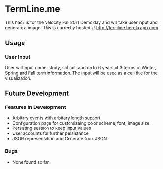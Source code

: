 # TermLine.me

This hack is for the Velocity Fall 2011 Demo day and will take user input and generate a image.
This is currently hosted at http://termline.herokuapp.com

## Usage

### User Input
User will input name, study, school, and up to 6 years of 3 terms of Winter, Spring and Fall term information. The input will be used as a cell title for the visualization.

## Future Development

### Features in Development

- Arbitary events with arbitary length support
- Configuration page for customizaing color scheme, font, image size
- Persisting session to keep input values 
- User accounts for further persistance
- JSON representation and Generate from JSON

### Bugs

- None found so far
